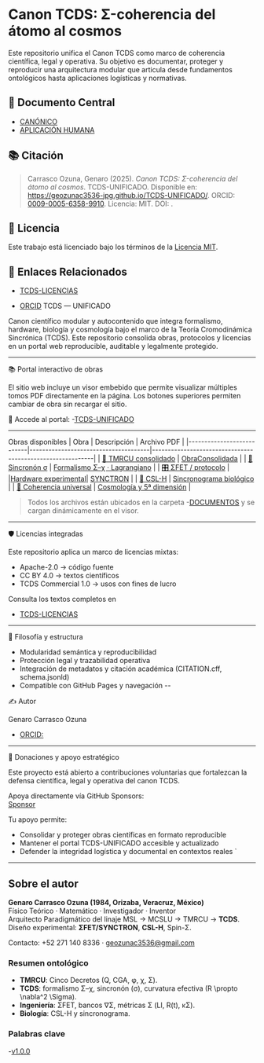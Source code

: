 # Canon TCDS: Σ-coherencia del átomo al cosmos

Este repositorio unifica el Canon TCDS como marco de coherencia científica, legal y operativa. Su objetivo es documentar, proteger y reproducir una arquitectura modular que articula desde fundamentos ontológicos hasta aplicaciones logísticas y normativas.

## 📄 Documento Central

- [CANÓNICO](docs/pdf/300pagsTMRCU_Obra_Cientifica_Consolidada.pdf)
- [APLICACIÓN HUMANA](docs/pdf/La_realidad.pdf)

## 📚 Citación

> Carrasco Ozuna, Genaro (2025). *Canon TCDS: Σ-coherencia del átomo al cosmos*. TCDS-UNIFICADO. Disponible en: https://geozunac3536-jpg.github.io/TCDS-UNIFICADO/. ORCID: [0009-0005-6358-9910](https://orcid.org/0009-0005-6358-9910). Licencia: MIT. DOI: .

## 🔐 Licencia

Este trabajo está licenciado bajo los términos de la [Licencia MIT](./LICENSE).

## 🔗 Enlaces Relacionados

- [TCDS-LICENCIAS](https://geozunac3536-jpg.github.io/TCDS-LICENCIAS/)

- [ORCID](https://orcid.org/0009-0005-6358-9910)
TCDS — UNIFICADO

Canon científico modular y autocontenido que integra formalismo, hardware, biología y cosmología bajo el marco de la Teoría Cromodinámica Sincrónica (TCDS). Este repositorio consolida obras, protocolos y licencias en un portal web reproducible, auditable y legalmente protegido.

---

📚 Portal interactivo de obras

El sitio web incluye un visor embebido que permite visualizar múltiples tomos PDF directamente en la página. Los botones superiores permiten cambiar de obra sin recargar el sitio.

🔗 Accede al portal: 
-[TCDS-UNIFICADO](https://geozunac3536-jpg.github.io/TCDS-UNIFICADO)

---
Obras disponibles
| Obra                      | Descripción                          | Archivo PDF                                               |
|---------------------------|--------------------------------------|-----------------------------------------------------------|
| [📘 TMRCU consolidado](docs/pdf/Zigma_Decretos.pdf)  | [ObraConsolidada](docs/pdf/300pagsTMRCU_Obra_Cientifica_Consolidada.pdf)           |
| [🧪 Sincronón σ](docs/pdf/Tcds_250916_124942)         | [Formalismo Σ–χ · Lagrangiano](docs/pdf/1formalismo_lagrangiano.pdf)                                 |
| [🎛️ ΣFET / protocolo](/docs/pdf/XPEF_SYNCRETON.pdf)   | |[Hardware experimental](docs/pdf/Σ-FET_TRANSISTOR_DE_COHERENCIA.pdf)|
[SYNCTRON](docs/pdf/TCDS_ΑΩ.pdf)                                             |
| [🧠 CSL-H](docs/pdf/Instructivo_Sincronograma_CSLH_Absoluto.pdf)               | [Sincronograma biológico](docs/pdf/Conciencia.pdf)                                          |
| [🌌 Coherencia universal](docs/pdf/VELOCIDAD_de_la_Luz.pdf)  | [Cosmología y 5ª dimensión](docs/pdf/La_realidad.pdf)                                         |

> Todos los archivos están ubicados en la carpeta
-[DOCUMENTOS](docs/pdf/) y se cargan dinámicamente en el visor.

---

🛡️ Licencias integradas

Este repositorio aplica un marco de licencias mixtas:

- Apache-2.0 → código fuente  
- CC BY 4.0 → textos científicos  
- TCDS Commercial 1.0 → usos con fines de lucro

Consulta los textos completos en 
- [TCDS-LICENCIAS](https://geozunac3536-jpg.github.io/TCDS-LICENCIAS/)


---

🧠 Filosofía y estructura

- Modularidad semántica y reproducibilidad  
- Protección legal y trazabilidad operativa  
- Integración de metadatos y citación académica (CITATION.cff, schema.jsonld)  
- Compatible con GitHub Pages y navegación --

✍️ Autor

Genaro Carrasco Ozuna  
- [ORCID:](https://orcid.org/0009-0005-6358-9910)

---

💖 Donaciones y apoyo estratégico

Este proyecto está abierto a contribuciones voluntarias que fortalezcan la defensa científica, legal y operativa del canon TCDS.

Apoya directamente vía GitHub Sponsors:  
[Sponsor](github.com/sponsors/geozunac3536-jpg)

Tu apoyo permite:

- Consolidar y proteger obras científicas en formato reproducible  
- Mantener el portal TCDS-UNIFICADO accesible y actualizado  
- Defender la integridad logística y documental en contextos reales
`

---
## Sobre el autor

**Genaro Carrasco Ozuna (1984, Orizaba, Veracruz, México)**  
Físico Teórico · Matemático · Investigador · Inventor  
Arquitecto Paradigmático del linaje MSL → MCSLU → TMRCU → **TCDS**.  
Diseño experimental: **ΣFET/SYNCTRON**, **CSL-H**, Spin-Σ.

Contacto: +52 271 140 8336 · geozunac3536@gmail.com

### Resumen ontológico
- **TMRCU**: Cinco Decretos (Q, CGA, φ, χ, Σ).  
- **TCDS**: formalismo Σ–χ, sincronón (σ), curvatura efectiva \(R \propto \nabla^2 \Sigma\).  
- **Ingeniería**: ΣFET, bancos ∇Σ, métricas Σ (LI, R(t), κΣ).  
- **Biología**: CSL-H y sincronograma.

### Palabras clave
-[v1.0.0](TCDS,TMRCU,sincronón,ΣFET,CSL-H,coherencia,Σχ,Kuramoto,StuartLandau,Arnoldtongues,SpinΣ,IPS,Canon,Paradigmatico)
